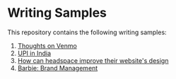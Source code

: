 # Writing Samples

This repository contains the following writing samples:
1. [Thoughts on Venmo](Venmo.md)
2. [UPI in India](UPI.md)
3. [How can headspace improve their website's design](HeadspaceDesign.md)
4. [Barbie: Brand Management](Barbie.md)
